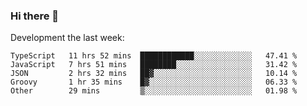 ### Hi there 👋

Development the last week:
<!--START_SECTION:waka-->

```text
TypeScript   11 hrs 52 mins  ████████████░░░░░░░░░░░░░   47.41 %
JavaScript   7 hrs 51 mins   ████████░░░░░░░░░░░░░░░░░   31.42 %
JSON         2 hrs 32 mins   ██▓░░░░░░░░░░░░░░░░░░░░░░   10.14 %
Groovy       1 hr 35 mins    █▓░░░░░░░░░░░░░░░░░░░░░░░   06.33 %
Other        29 mins         ▒░░░░░░░░░░░░░░░░░░░░░░░░   01.98 %
```

<!--END_SECTION:waka-->

<!--
**JASONPANGGO/jasonpanggo** is a ✨ _special_ ✨ repository because its `README.md` (this file) appears on your GitHub profile.

Here are some ideas to get you started:

- 🔭 I’m currently working on ...
- 🌱 I’m currently learning ...
- 👯 I’m looking to collaborate on ...
- 🤔 I’m looking for help with ...
- 💬 Ask me about ...
- 📫 How to reach me: ...
- 😄 Pronouns: ...
- ⚡ Fun fact: ...
-->
